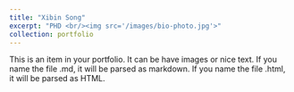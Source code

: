 ```yaml
---
title: "Xibin Song"
excerpt: "PHD <br/><img src='/images/bio-photo.jpg'>"
collection: portfolio
---
```


This is an item in your portfolio. It can be have images or nice text. If you name the file .md, it will be parsed as markdown. If you name the file .html, it will be parsed as HTML. 
